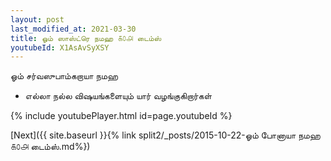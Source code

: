 ```yaml
---
layout: post
last_modified_at: 2021-03-30
title: ஓம் ஸாஸ்ட்ரெ நமஹ ௧௦௮ டைம்ஸ்
youtubeId: X1AsAvSyXSY
---
```

 
 
 ஓம் சர்வஸுபாம்கறாயா நமஹ  
 
 -  எல்லா நல்ல விஷயங்களையும் யார் வழங்குகிறார்கள் 
 
  
 
  
 
 
 
 
 
 


{% include youtubePlayer.html id=page.youtubeId %}
 
[Next]({{ site.baseurl }}{% link  split2/_posts/2015-10-22-ஓம் போனாயா நமஹ ௧௦௮ டைம்ஸ்.md%})
 
